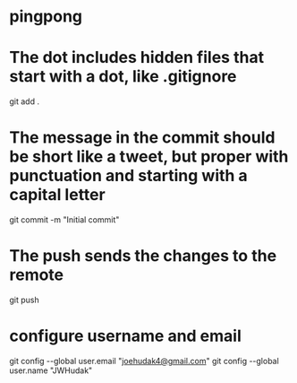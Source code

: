 # pingpong

# The dot includes hidden files that start with a dot, like .gitignore
git add .

# The message in the commit should be short like a tweet, but proper with punctuation and starting with a capital letter
git commit -m "Initial commit"

# The push sends the changes to the remote
git push

# configure username and email
git config --global user.email "joehudak4@gmail.com"
git config --global user.name "JWHudak"